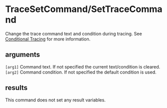 # TraceSetCommand/SetTraceCommand

Change the trace command text and condition during tracing. See [Conditional Tracing](../../introduction/ConditionalTracing.md) for more information.

## arguments

`[arg1]` Command text. If not specified the current text/condition is cleared.
`[arg2]` Command condition. If not specified the default condition is used.

## results

This command does not set any result variables.
